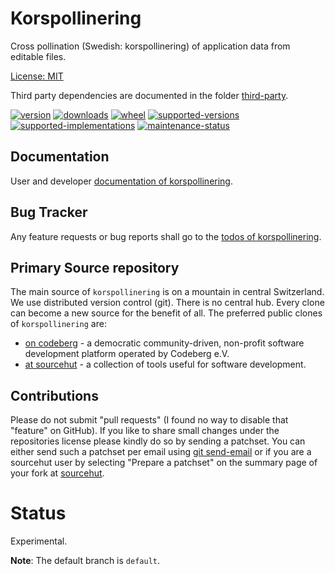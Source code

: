# Korspollinering

Cross pollination (Swedish: korspollinering) of application data from editable files.

[License: MIT](https://git.sr.ht/~sthagen/korspollinering/tree/default/item/LICENSE)

Third party dependencies are documented in the folder [third-party](docs/third-party/README.md).

[![version](https://img.shields.io/pypi/v/korspollinering.svg?style=flat)](https://pypi.python.org/pypi/korspollinering/)
[![downloads](https://pepy.tech/badge/korspollinering/month)](https://pepy.tech/project/korspollinering)
[![wheel](https://img.shields.io/pypi/wheel/korspollinering.svg?style=flat)](https://pypi.python.org/pypi/korspollinering/)
[![supported-versions](https://img.shields.io/pypi/pyversions/korspollinering.svg?style=flat)](https://pypi.python.org/pypi/korspollinering/)
[![supported-implementations](https://img.shields.io/pypi/implementation/korspollinering.svg?style=flat)](https://pypi.python.org/pypi/korspollinering/)
[![maintenance-status](https://img.shields.io/github/commit-activity/y/sthagen/korspollinering.svg?style=flat)](https://git.sr.ht/~sthagen/korspollinering/log)

## Documentation

User and developer [documentation of korspollinering](https://codes.dilettant.life/docs/korspollinering).

## Bug Tracker

Any feature requests or bug reports shall go to the [todos of korspollinering](https://todo.sr.ht/~sthagen/korspollinering).

## Primary Source repository

The main source of `korspollinering` is on a mountain in central Switzerland.
We use distributed version control (git).
There is no central hub.
Every clone can become a new source for the benefit of all.
The preferred public clones of `korspollinering` are:

* [on codeberg](https://codeberg.org/sthagen/korspollinering) - a democratic community-driven, non-profit software development platform operated by Codeberg e.V.
* [at sourcehut](https://git.sr.ht/~sthagen/korspollinering) - a collection of tools useful for software development.

## Contributions

Please do not submit "pull requests" (I found no way to disable that "feature" on GitHub).
If you like to share small changes under the repositories license please kindly do so by sending a patchset.
You can either send such a patchset per email using [git send-email](https://git-send-email.io) or 
if you are a sourcehut user by selecting "Prepare a patchset" on the summary page of your fork at [sourcehut](https://git.sr.ht/).

# Status

Experimental.

**Note**: The default branch is `default`. 
